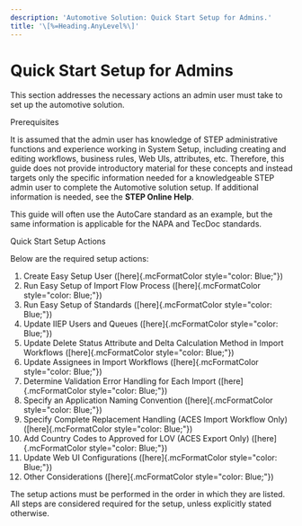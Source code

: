 ```yaml
---
description: 'Automotive Solution: Quick Start Setup for Admins.'
title: '\[%=Heading.AnyLevel%\]'
---
```


Quick Start Setup for Admins
============================

This section addresses the necessary actions an admin user must take to
set up the automotive solution.

Prerequisites

It is assumed that the admin user has knowledge of STEP administrative
functions and experience working in System Setup, including creating and
editing workflows, business rules, Web UIs, attributes, etc. Therefore,
this guide does not provide introductory material for these concepts and
instead targets only the specific information needed for a knowledgeable
STEP admin user to complete the Automotive solution setup. If additional
information is needed, see the **STEP Online Help**.

This guide will often use the AutoCare standard as an example, but the
same information is applicable for the NAPA and TecDoc standards.

Quick Start Setup Actions

Below are the required setup actions:

1.  Create Easy Setup User ([here]{.mcFormatColor style="color: Blue;"})
2.  Run Easy Setup of Import Flow Process ([here]{.mcFormatColor
    style="color: Blue;"})
3.  Run Easy Setup of Standards ([here]{.mcFormatColor
    style="color: Blue;"})
4.  Update IIEP Users and Queues ([here]{.mcFormatColor
    style="color: Blue;"})
5.  Update Delete Status Attribute and Delta Calculation Method in
    Import Workflows ([here]{.mcFormatColor style="color: Blue;"})
6.  Update Assignees in Import Workflows ([here]{.mcFormatColor
    style="color: Blue;"})
7.  Determine Validation Error Handling for Each Import
    ([here]{.mcFormatColor style="color: Blue;"})
8.  Specify an Application Naming Convention ([here]{.mcFormatColor
    style="color: Blue;"})
9.  Specify Complete Replacement Handling (ACES Import Workflow Only)
    ([here]{.mcFormatColor style="color: Blue;"})
10. Add Country Codes to Approved for LOV (ACES Export Only)
    ([here]{.mcFormatColor style="color: Blue;"})
11. Update Web UI Configurations ([here]{.mcFormatColor
    style="color: Blue;"})
12. Other Considerations ([here]{.mcFormatColor style="color: Blue;"})

The setup actions must be performed in the order in which they are
listed. All steps are considered required for the setup, unless
explicitly stated otherwise.
